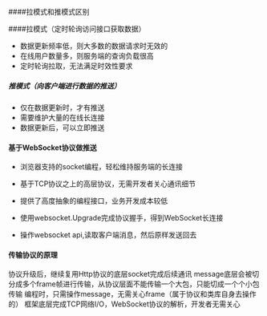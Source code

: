 ####拉模式和推模式区别

####拉模式（定时轮询访问接口获取数据）

- 数据更新频率低，则大多数的数据请求时无效的
- 在线用户数量多，则服务端的查询负载很高
- 定时轮询拉取，无法满足时效性要求
##### 推模式（向客户端进行数据的推送）
- 仅在数据更新时，才有推送
- 需要维护大量的在线长连接
- 数据更新后，可以立即推送
#### 基于WebSocket协议做推送
- 浏览器支持的socket编程，轻松维持服务端的长连接
- 基于TCP协议之上的高层协议，无需开发者关心通讯细节
- 提供了高度抽象的编程接口，业务开发成本较低

- 使用websocket.Upgrade完成协议握手，得到WebSocket长连接
- 操作websocket api,读取客户端消息，然后原样发送回去

#### 传输协议的原理
协议升级后，继续复用Http协议的底层socket完成后续通讯
message底层会被切分成多个frame帧进行传输，从协议层面不能传输一个大包，只能切成一个个小包传输
编程时，只需操作message，无需关心frame（属于协议和类库自身去操作的）
框架底层完成TCP网络I/O，WebSocket协议的解析，开发者无需关心